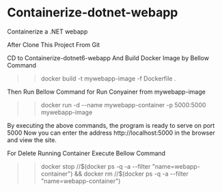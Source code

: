# Containerize-dotnet-webapp
Containerize a .NET webapp


After Clone This Project From Git

CD to Containerize-dotnet6-webapp And Build Docker Image by Bellow Command

>> docker build -t mywebapp-image -f Dockerfile .

Then Run Bellow Command for Run Conyainer from mywebapp-image

>> docker run -d --name mywebapp-container -p 5000:5000 mywebapp-image

By executing the above commands, the program is ready to serve on port 5000
Now you can enter the address http://localhost:5000 in the browser and view the site.

For Delete Running Container Execute Bellow Command

>> docker stop //\$(docker ps -q -a --filter "name=webapp-container") && docker rm //\$(docker ps -q -a --filter "name=webapp-container")
 
